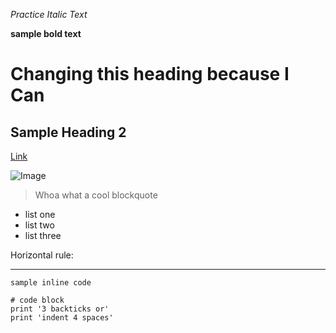 *Practice Italic Text*

**sample bold text**

# Changing this heading because I Can
## Sample Heading 2

[Link](https://www.youtube.com/watch?v=PVWndYcW4NE)

![Image](https://www.capecod.com/wp-content/uploads/SK_Eastham-Wellfleet-Tidal-Scenic_11.06.17-3.jpg)

> Whoa what a cool blockquote

* list one
* list two
* list three


Horizontal rule:

---

`sample inline code`

```
# code block
print '3 backticks or'
print 'indent 4 spaces'
```

